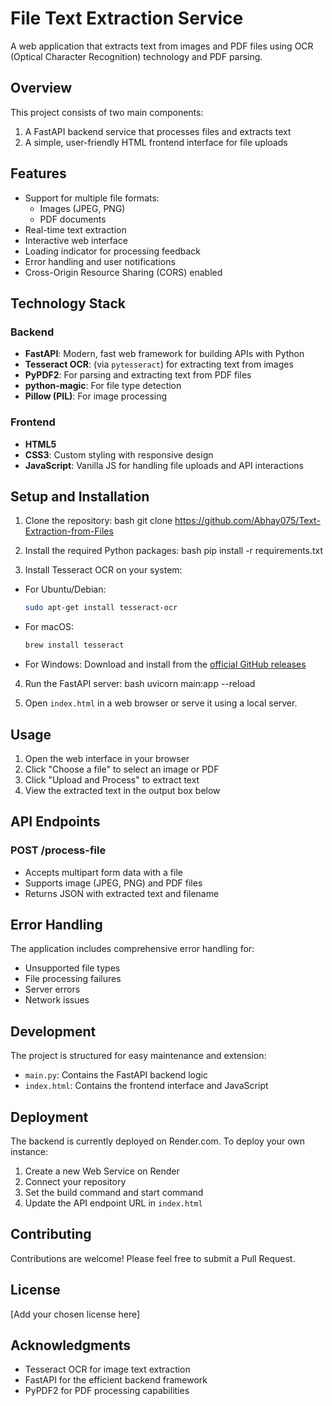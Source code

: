 # File Text Extraction Service

A web application that extracts text from images and PDF files using OCR (Optical Character Recognition) technology and PDF parsing.

## Overview

This project consists of two main components:
1. A FastAPI backend service that processes files and extracts text
2. A simple, user-friendly HTML frontend interface for file uploads

## Features

- Support for multiple file formats:
  - Images (JPEG, PNG)
  - PDF documents
- Real-time text extraction
- Interactive web interface
- Loading indicator for processing feedback
- Error handling and user notifications
- Cross-Origin Resource Sharing (CORS) enabled

## Technology Stack

### Backend
- **FastAPI**: Modern, fast web framework for building APIs with Python
- **Tesseract OCR**: (via `pytesseract`) for extracting text from images
- **PyPDF2**: For parsing and extracting text from PDF files
- **python-magic**: For file type detection
- **Pillow (PIL)**: For image processing

### Frontend
- **HTML5**
- **CSS3**: Custom styling with responsive design
- **JavaScript**: Vanilla JS for handling file uploads and API interactions

## Setup and Installation

1. Clone the repository:
bash
git clone https://github.com/Abhay075/Text-Extraction-from-Files

2. Install the required Python packages:
bash
pip install -r requirements.txt

3. Install Tesseract OCR on your system:
- For Ubuntu/Debian:
  ```bash
  sudo apt-get install tesseract-ocr
  ```
- For macOS:
  ```bash
  brew install tesseract
  ```
- For Windows:
  Download and install from the [official GitHub releases](https://github.com/UB-Mannheim/tesseract/wiki)

4. Run the FastAPI server:
bash
uvicorn main:app --reload


5. Open `index.html` in a web browser or serve it using a local server.

## Usage

1. Open the web interface in your browser
2. Click "Choose a file" to select an image or PDF
3. Click "Upload and Process" to extract text
4. View the extracted text in the output box below

## API Endpoints

### POST /process-file
- Accepts multipart form data with a file
- Supports image (JPEG, PNG) and PDF files
- Returns JSON with extracted text and filename

## Error Handling

The application includes comprehensive error handling for:
- Unsupported file types
- File processing failures
- Server errors
- Network issues

## Development

The project is structured for easy maintenance and extension:
- `main.py`: Contains the FastAPI backend logic
- `index.html`: Contains the frontend interface and JavaScript

## Deployment

The backend is currently deployed on Render.com. To deploy your own instance:

1. Create a new Web Service on Render
2. Connect your repository
3. Set the build command and start command
4. Update the API endpoint URL in `index.html`

## Contributing

Contributions are welcome! Please feel free to submit a Pull Request.

## License

[Add your chosen license here]

## Acknowledgments

- Tesseract OCR for image text extraction
- FastAPI for the efficient backend framework
- PyPDF2 for PDF processing capabilities

